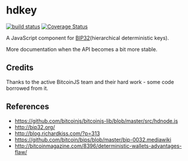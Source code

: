 hdkey
=====

[![build status](https://secure.travis-ci.org/cryptocoinjs/hdkey.png)](http://travis-ci.org/cryptocoinjs/hdkey)
[![Coverage Status](https://img.shields.io/coveralls/cryptocoinjs/hdkey.svg)](https://coveralls.io/r/cryptocoinjs/hdkey)

A JavaScript component for [BIP32](https://github.com/bitcoin/bips/blob/master/bip-0032.mediawiki)(hierarchical deterministic keys).

More documentation when the API becomes a bit more stable.


Credits
-------

Thanks to the active BitcoinJS team and their hard work - some code borrowed from it.


References
----------
- https://github.com/bitcoinjs/bitcoinjs-lib/blob/master/src/hdnode.js
- http://bip32.org/
- http://blog.richardkiss.com/?p=313
- https://github.com/bitcoin/bips/blob/master/bip-0032.mediawiki
- http://bitcoinmagazine.com/8396/deterministic-wallets-advantages-flaw/